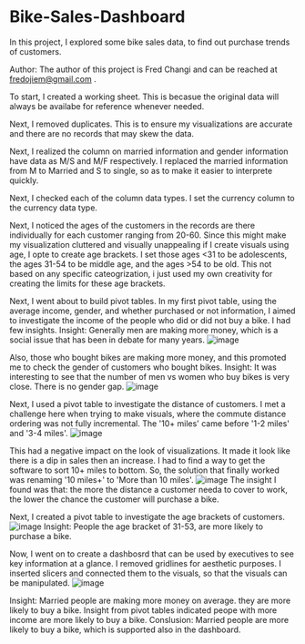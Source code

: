 # Bike-Sales-Dashboard
In this project, I explored some bike sales data, to find out purchase trends of customers.

Author: The author of this project is Fred Changi and can be reached at fredojiem@gmail.com .

To start, I created a working sheet. This is becasue the original data will always be availabe for reference whenever needed.

Next, I removed duplicates. This is to ensure my visualizations are accurate and there are no records that may skew the data.

Next, I realized the column on married information and gender information have data as M/S and M/F respectively.
I replaced the married information from M to Married and S to single, so as to make it easier to interprete quickly.

Next, I checked each of the column data types. I set the currency column to the currency data type.

Next, I noticed the ages of the customers in the records are there individually for each customer ranging from 20-60.
Since this might make my visualization cluttered and visually unappealing if I create visuals using age, I opte to create age brackets.
I set those ages <31 to be adolescents, the ages 31-54 to be middle age, and the ages >54 to be old.
This not based on any specific cateogrization, i just used my own creativity for creating the limits for these age brackets.

Next, I went about to build pivot tables.
In my first pivot table, using the average income, gender, and whether purchased or not information, I aimed to investigate the income of the people who did or did not buy a bike.
I had few insights. 
Insight: Generally men are making more money, which is a social issue that has been in debate for many years. 
![image](https://github.com/user-attachments/assets/a92635cc-b225-4a82-90f4-a9c856275a0e)

Also, those who bought bikes are making more money, and this promoted me to check the gender of customers who bought bikes.
Insight: It was interesting to see that the number of men vs women who buy bikes is very close. There is no gender gap.
![image](https://github.com/user-attachments/assets/28e7e877-53a1-442f-91b8-1fc8a5410ca1)

Next, I used a pivot table to investigate the distance of customers.
I met a challenge here when trying to make visuals, where the commute distance ordering was not fully incremental. The '10+ miles' came before '1-2 miles' and '3-4 miles'. 
![image](https://github.com/user-attachments/assets/314c1de5-63f2-4fe6-a591-3847acb66289)

This had a negative impact on the look of visualizations. It made it look like there is a dip in sales then an increase.
I had to find a way to get the software to sort 10+ miles to bottom.
So, the solution that finally worked was renaming '10 miles+' to 'More than 10 miles'.
![image](https://github.com/user-attachments/assets/3527e94b-ed98-42f6-b5ad-2c7da9ccd816)
The insight I found was that: the more the distance a customer needa to cover to work, the lower the chance the customer will purchase a bike.


Next, I created a pivot table to investigate the age brackets of customers.
![image](https://github.com/user-attachments/assets/d5b10587-6997-4557-988e-78e7ad9ecaeb)
Insight: People the age bracket of 31-53, are more likely to purchase a bike.

Now, I went on to create a dashbosrd that can be used by executives to see key information at a glance.
I removed gridlines for aesthetic purposes.
I inserted slicers and connected them to the visuals, so that the visuals can be manipulated.
![image](https://github.com/user-attachments/assets/f0a40a9a-40bc-42ae-87e4-080d72d2258e)

Insight: Married people are making more money on average.  they are more likely to buy a bike.
Insight from pivot tables indicated peope with more income are more likely to buy a bike.
Conslusion: Married people are more likely to buy a bike, which is supported also in the dashboard. 







